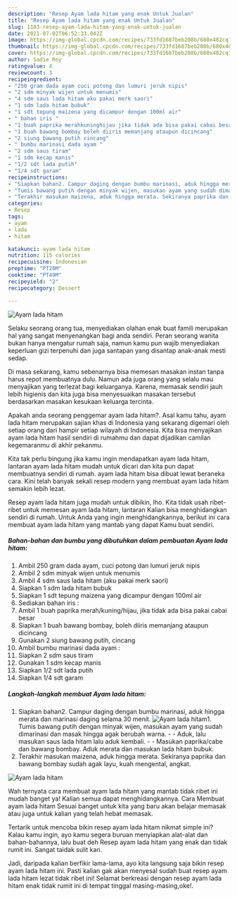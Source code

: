 ```yaml
---
description: "Resep Ayam lada hitam yang enak Untuk Jualan"
title: "Resep Ayam lada hitam yang enak Untuk Jualan"
slug: 1103-resep-ayam-lada-hitam-yang-enak-untuk-jualan
date: 2021-07-02T06:52:33.042Z
image: https://img-global.cpcdn.com/recipes/733fd1687beb208b/680x482cq70/ayam-lada-hitam-foto-resep-utama.jpg
thumbnail: https://img-global.cpcdn.com/recipes/733fd1687beb208b/680x482cq70/ayam-lada-hitam-foto-resep-utama.jpg
cover: https://img-global.cpcdn.com/recipes/733fd1687beb208b/680x482cq70/ayam-lada-hitam-foto-resep-utama.jpg
author: Sadie Roy
ratingvalue: 4
reviewcount: 3
recipeingredient:
- "250 gram dada ayam cuci potong dan lumuri jeruk nipis"
- "2 sdm minyak wijen untuk menumis"
- "4 sdm saus lada hitam aku pakai merk saori"
- "1 sdm lada hitam bubuk"
- "1 sdt tepung maizena yang dicampur dengan 100ml air"
- " bahan iris "
- "1 buah paprika merahkuninghijau jika tidak ada bisa pakai cabai besar"
- "1 buah bawang bombay boleh diiris memanjang ataupun dicincang"
- "2 siung bawang putih cincang"
- " bumbu marinasi dada ayam "
- "2 sdm saus tiram"
- "1 sdm kecap manis"
- "1/2 sdt lada putih"
- "1/4 sdt garam"
recipeinstructions:
- "Siapkan bahan2. Campur daging dengan bumbu marinasi, aduk hingga merata dan marinasi daging selama 30 menit."
- "Tumis bawang putih dengan minyak wijen, masukan ayam yang sudah dimarinasi dan masak hingga agak berubah warna.  Aduk, lalu masukan saus lada hitam lalu aduk kembali.  Masukan paprika/cabe dan bawang bombay. Aduk merata dan masukan lada hitam bubuk."
- "Terakhir masukan maizena, aduk hingga merata. Sekiranya paprika dan bawang bombay sudah agak layu, kuah mengental, angkat."
categories:
- Resep
tags:
- ayam
- lada
- hitam

katakunci: ayam lada hitam 
nutrition: 115 calories
recipecuisine: Indonesian
preptime: "PT20M"
cooktime: "PT49M"
recipeyield: "2"
recipecategory: Dessert

---
```



![Ayam lada hitam](https://img-global.cpcdn.com/recipes/733fd1687beb208b/680x482cq70/ayam-lada-hitam-foto-resep-utama.jpg)

Selaku seorang orang tua, menyediakan olahan enak buat famili merupakan hal yang sangat menyenangkan bagi anda sendiri. Peran seorang  wanita bukan hanya mengatur rumah saja, namun kamu pun wajib menyediakan keperluan gizi terpenuhi dan juga santapan yang disantap anak-anak mesti sedap.

Di masa  sekarang, kamu sebenarnya bisa memesan masakan instan tanpa harus repot membuatnya dulu. Namun ada juga orang yang selalu mau menyajikan yang terlezat bagi keluarganya. Karena, memasak sendiri jauh lebih higienis dan kita juga bisa menyesuaikan masakan tersebut berdasarkan masakan kesukaan keluarga tercinta. 



Apakah anda seorang penggemar ayam lada hitam?. Asal kamu tahu, ayam lada hitam merupakan sajian khas di Indonesia yang sekarang digemari oleh setiap orang dari hampir setiap wilayah di Indonesia. Kita bisa menyajikan ayam lada hitam hasil sendiri di rumahmu dan dapat dijadikan camilan kegemaranmu di akhir pekanmu.

Kita tak perlu bingung jika kamu ingin mendapatkan ayam lada hitam, lantaran ayam lada hitam mudah untuk dicari dan kita pun dapat membuatnya sendiri di rumah. ayam lada hitam bisa dibuat lewat beraneka cara. Kini telah banyak sekali resep modern yang membuat ayam lada hitam semakin lebih lezat.

Resep ayam lada hitam juga mudah untuk dibikin, lho. Kita tidak usah ribet-ribet untuk memesan ayam lada hitam, lantaran Kalian bisa menghidangkan sendiri di rumah. Untuk Anda yang ingin menghidangkannya, berikut ini cara membuat ayam lada hitam yang mantab yang dapat Kamu buat sendiri.

<!--inarticleads1-->

##### Bahan-bahan dan bumbu yang dibutuhkan dalam pembuatan Ayam lada hitam:

1. Ambil 250 gram dada ayam, cuci potong dan lumuri jeruk nipis
1. Ambil 2 sdm minyak wijen untuk menumis
1. Ambil 4 sdm saus lada hitam (aku pakai merk saori)
1. Siapkan 1 sdm lada hitam bubuk
1. Siapkan 1 sdt tepung maizena yang dicampur dengan 100ml air
1. Sediakan  bahan iris :
1. Ambil 1 buah paprika merah/kuning/hijau, jika tidak ada bisa pakai cabai besar
1. Siapkan 1 buah bawang bombay, boleh diiris memanjang ataupun dicincang
1. Gunakan 2 siung bawang putih, cincang
1. Ambil  bumbu marinasi dada ayam :
1. Siapkan 2 sdm saus tiram
1. Gunakan 1 sdm kecap manis
1. Siapkan 1/2 sdt lada putih
1. Siapkan 1/4 sdt garam




<!--inarticleads2-->

##### Langkah-langkah membuat Ayam lada hitam:

1. Siapkan bahan2. Campur daging dengan bumbu marinasi, aduk hingga merata dan marinasi daging selama 30 menit.
<img src="https://img-global.cpcdn.com/steps/53b88bf55dd6067e/160x128cq70/ayam-lada-hitam-langkah-memasak-1-foto.jpg" alt="Ayam lada hitam">1. Tumis bawang putih dengan minyak wijen, masukan ayam yang sudah dimarinasi dan masak hingga agak berubah warna. -  - Aduk, lalu masukan saus lada hitam lalu aduk kembali. -  - Masukan paprika/cabe dan bawang bombay. Aduk merata dan masukan lada hitam bubuk.
1. Terakhir masukan maizena, aduk hingga merata. Sekiranya paprika dan bawang bombay sudah agak layu, kuah mengental, angkat.
<img src="//assets-global.cpcdn.com/assets/icons/button_play-2c75c40dde080a61004c1f40b05d8f140eaff45d7e9e6481dc71c63d2e7c4909.png" alt="Ayam lada hitam">



Wah ternyata cara membuat ayam lada hitam yang mantab tidak ribet ini mudah banget ya! Kalian semua dapat menghidangkannya. Cara Membuat ayam lada hitam Sesuai banget untuk kita yang baru akan belajar memasak atau juga untuk kalian yang telah hebat memasak.

Tertarik untuk mencoba bikin resep ayam lada hitam nikmat simple ini? Kalau kamu ingin, ayo kamu segera buruan menyiapkan alat-alat dan bahan-bahannya, lalu buat deh Resep ayam lada hitam yang enak dan tidak rumit ini. Sangat taidak sulit kan. 

Jadi, daripada kalian berfikir lama-lama, ayo kita langsung saja bikin resep ayam lada hitam ini. Pasti kalian gak akan menyesal sudah buat resep ayam lada hitam lezat tidak ribet ini! Selamat berkreasi dengan resep ayam lada hitam enak tidak rumit ini di tempat tinggal masing-masing,oke!.

